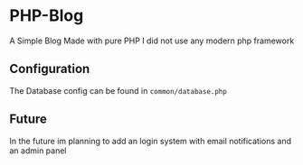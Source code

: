 # PHP-Blog
A Simple Blog Made with pure PHP
I did not use any modern php framework

## Configuration
The Database config can be found in ```common/database.php```

## Future
In the future im planning to add an login system with email notifications
and an admin panel